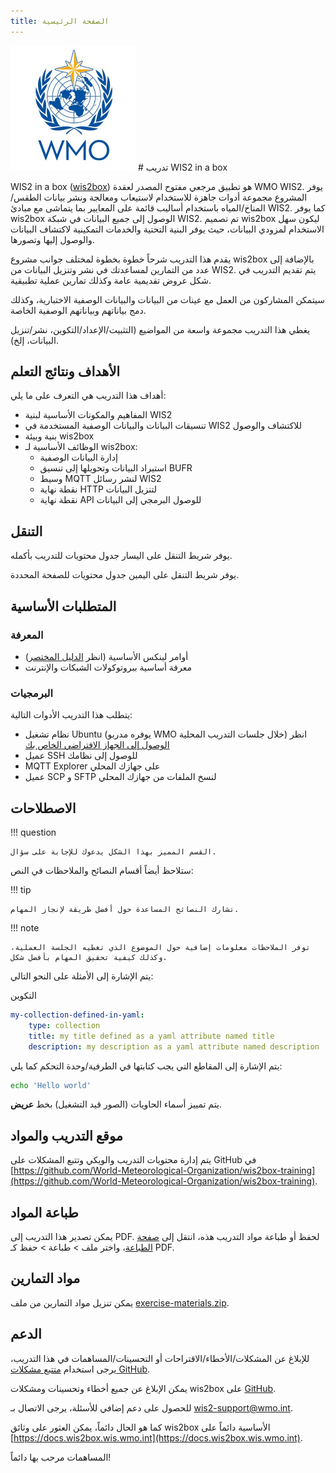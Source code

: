 ```yaml
---
title: الصفحة الرئيسية
---
```


<img alt="WMO logo" src="../assets/img/wmo-logo.png" width="200">
# تدريب WIS2 in a box

WIS2 in a box ([wis2box](https://docs.wis2box.wis.wmo.int)) هو تطبيق مرجعي مفتوح المصدر لعقدة WMO WIS2. يوفر المشروع مجموعة أدوات جاهزة للاستخدام لاستيعاب ومعالجة ونشر بيانات الطقس/المناخ/المياه باستخدام أساليب قائمة على المعايير بما يتماشى مع مبادئ WIS2. كما يوفر wis2box الوصول إلى جميع البيانات في شبكة WIS2. تم تصميم wis2box ليكون سهل الاستخدام لمزودي البيانات، حيث يوفر البنية التحتية والخدمات التمكينية لاكتشاف البيانات والوصول إليها وتصورها.

يقدم هذا التدريب شرحاً خطوة بخطوة لمختلف جوانب مشروع wis2box بالإضافة إلى عدد من التمارين
لمساعدتك في نشر وتنزيل البيانات من WIS2. يتم تقديم التدريب في شكل عروض تقديمية عامة وكذلك
تمارين عملية تطبيقية.

سيتمكن المشاركون من العمل مع عينات من البيانات والبيانات الوصفية الاختبارية، وكذلك دمج بياناتهم وبياناتهم الوصفية الخاصة.

يغطي هذا التدريب مجموعة واسعة من المواضيع (التثبيت/الإعداد/التكوين، نشر/تنزيل البيانات، إلخ).

## الأهداف ونتائج التعلم

أهداف هذا التدريب هي التعرف على ما يلي:

- المفاهيم والمكونات الأساسية لبنية WIS2
- تنسيقات البيانات والبيانات الوصفية المستخدمة في WIS2 للاكتشاف والوصول
- بنية وبيئة wis2box
- الوظائف الأساسية لـ wis2box:
    - إدارة البيانات الوصفية
    - استيراد البيانات وتحويلها إلى تنسيق BUFR
    - وسيط MQTT لنشر رسائل WIS2
    - نقطة نهاية HTTP لتنزيل البيانات
    - نقطة نهاية API للوصول البرمجي إلى البيانات

## التنقل

يوفر شريط التنقل على اليسار جدول محتويات للتدريب بأكمله.

يوفر شريط التنقل على اليمين جدول محتويات للصفحة المحددة.

## المتطلبات الأساسية

### المعرفة

- أوامر لينكس الأساسية (انظر [الدليل المختصر](cheatsheets/linux.md))
- معرفة أساسية ببروتوكولات الشبكات والإنترنت

### البرمجيات

يتطلب هذا التدريب الأدوات التالية:

- نظام تشغيل Ubuntu (يوفره مدربو WMO خلال جلسات التدريب المحلية) انظر [الوصول إلى الجهاز الافتراضي الخاص بك](practical-sessions/accessing-your-student-vm.md#introduction)
- عميل SSH للوصول إلى نظامك
- MQTT Explorer على جهازك المحلي
- عميل SCP و SFTP لنسخ الملفات من جهازك المحلي

## الاصطلاحات

!!! question

    القسم المميز بهذا الشكل يدعوك للإجابة على سؤال.

ستلاحظ أيضاً أقسام النصائح والملاحظات في النص:

!!! tip

    تشارك النصائح المساعدة حول أفضل طريقة لإنجاز المهام.

!!! note

    توفر الملاحظات معلومات إضافية حول الموضوع الذي تغطيه الجلسة العملية، وكذلك كيفية تحقيق المهام بأفضل شكل.

يتم الإشارة إلى الأمثلة على النحو التالي:

التكوين
``` {.yaml linenums="1"}
my-collection-defined-in-yaml:
    type: collection
    title: my title defined as a yaml attribute named title
    description: my description as a yaml attribute named description
```

يتم الإشارة إلى المقاطع التي يجب كتابتها في الطرفية/وحدة التحكم كما يلي:

```bash
echo 'Hello world'
```

يتم تمييز أسماء الحاويات (الصور قيد التشغيل) بخط **عريض**.

## موقع التدريب والمواد

يتم إدارة محتويات التدريب والويكي وتتبع المشكلات على GitHub في [https://github.com/World-Meteorological-Organization/wis2box-training](https://github.com/World-Meteorological-Organization/wis2box-training).

## طباعة المواد

يمكن تصدير هذا التدريب إلى PDF. لحفظ أو طباعة مواد التدريب هذه، انتقل إلى [صفحة الطباعة](print_page)، واختر
ملف > طباعة > حفظ كـ PDF.

## مواد التمارين

يمكن تنزيل مواد التمارين من ملف [exercise-materials.zip](/exercise-materials.zip).

## الدعم

للإبلاغ عن المشكلات/الأخطاء/الاقتراحات أو التحسينات/المساهمات في هذا التدريب، يرجى استخدام [متتبع مشكلات GitHub](https://github.com/World-Meteorological-Organization/wis2box-training/issues).

يمكن الإبلاغ عن جميع أخطاء وتحسينات ومشكلات wis2box على [GitHub](https://github.com/World-Meteorological-Organization/wis2box/issues).

للحصول على دعم إضافي للأسئلة، يرجى الاتصال بـ wis2-support@wmo.int.

كما هو الحال دائماً، يمكن العثور على وثائق wis2box الأساسية دائماً على [https://docs.wis2box.wis.wmo.int](https://docs.wis2box.wis.wmo.int).

المساهمات مرحب بها دائماً!